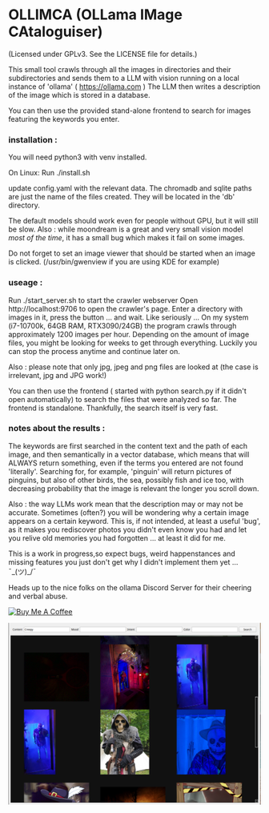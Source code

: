 # OLLIMCA (OLLama IMage CAtaloguiser)

(Licensed under GPLv3. See the LICENSE file for details.)

This small tool crawls through all the images in directories and their subdirectories and sends 
them to a LLM with vision running on a local instance of 'ollama' ( https://ollama.com )
The LLM then writes a description of the image which is stored in a database. 

You can then use the provided stand-alone frontend to search for images featuring the keywords you enter.

### installation :

You will need python3 with venv installed. 

On Linux:
Run ./install.sh

update config.yaml with the relevant data. The chromadb and sqlite paths are just the name of the files created. 
They will be located in the 'db' directory. 

The default models should work even for people without GPU, but it will
still be slow. Also : while moondream is a great and very small vision model *most of the time*, it has a small bug 
which makes it fail on some images.

Do not forget to set an image viewer that should be started when an image is clicked.  (/usr/bin/gwenview if you are
using KDE for example)

### useage :

Run ./start_server.sh to start the crawler webserver 
Open http://localhost:9706  to open the crawler's page. Enter a directory with images in it, press
the button ... and wait. Like seriously ... On my system (i7-10700k, 64GB RAM, RTX3090/24GB) the program crawls through
approximately 1200 images per hour. Depending on the amount of image files, you might be looking for weeks to get through
everything. Luckily you can stop the process anytime and continue later on.

Also : please note that only jpg, jpeg and png files are looked at (the case is irrelevant, jpg and JPG work!)

You can then use the frontend ( started with python search.py if it didn't open automatically) to search the files that were 
analyzed so far. The frontend is standalone. Thankfully, the search itself is very fast. 

### notes about the results :

The keywords are first searched in the content text and the path of each image, and then semantically in a vector database, 
which means that will ALWAYS return something, even if the terms you entered are not found 'literally'. Searching 
for, for example, 'pinguin' will return pictures of pinguins, but also of other birds, the sea, possibly fish and ice too, 
with decreasing probability that the image is relevant the longer you scroll down.

Also : the way LLMs work mean that the description may or may not be accurate. Sometimes (often?) you will be wondering why
a certain image appears on a certain keyword. This is, if not intended, at least a useful 'bug', as it makes you rediscover 
photos you didn't even know you had and let you relive old memories you had forgotten ... at least it did for me.


This is a work in progress,so expect bugs, weird happenstances and missing features you just don't get why I didn't 
implement them yet ... ¯\_(ツ)_/¯


Heads up to the nice folks on the ollama Discord Server for their cheering and verbal abuse.

<a href="https://www.buymeacoffee.com/socialnetwooky" target="_blank"><img src="https://cdn.buymeacoffee.com/buttons/default-orange.png" alt="Buy Me A Coffee" height="41" width="174"></a>

![](screenshots/creepy.png)

